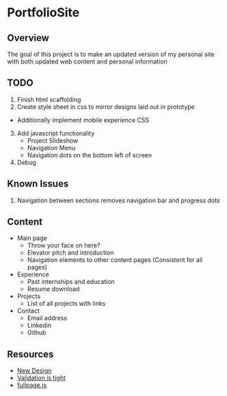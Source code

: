 # PortfolioSite

## Overview

The goal of this project is to make an updated version of my personal site with both updated web content and personal information

## TODO

1. Finish html scaffolding
2. Create style sheet in css to mirror designs laid out in prototype
  - Additionally implement mobile experience CSS
3. Add javascript functionality
    - Project Slideshow
    - Navigation Menu
    - Navigation dots on the bottom left of screen
4. Debug

## Known Issues

1. Navigation between sections removes navigation bar and progress dots 

## Content

- Main page
  - Throw your face on here?
  - Elevator pitch and introduction
  - Navigation elements to other content pages (Consistent for all pages)
- Experience
  - Past internships and education
  - Resume download
- Projects
  - List of all projects with links
- Contact
  - Email address
  - Linkedin
  - Github

## Resources

- [New Design](https://www.figma.com/file/kfnz4sLPOCrujNyy9Zux6E/Portfolio-Site-Take-2?node-id=0-1&t=NypfUbquA5YmsvMT-0)
- [Validation is tight](https://validator.w3.org/#validate_by_input)
- [fullpage.js](https://alvarotrigo.com/fullPage/docs/)
